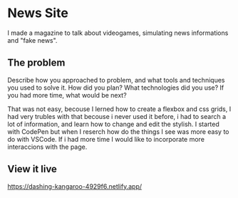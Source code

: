 # News Site 

I made a magazine to talk about videogames, simulating news informations and "fake news".

## The problem

Describe how you approached to problem, and what tools and techniques you used to solve it. How did you plan? What technologies did you use? If you had more time, what would be next?

That was not easy, becouse I lerned how to create a flexbox and css grids, I had very trubles with that becouse i never used it before,  i had to search a lot of information, and learn how to change and edit the stylish.
I started with CodePen but when I reserch how do the things I see was more easy to do with VSCode.
If i had more time I would like to incorporate more interaccions with the page.

## View it live

https://dashing-kangaroo-4929f6.netlify.app/
